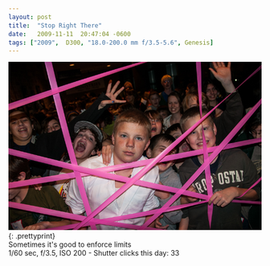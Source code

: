 ```yaml
---
layout: post
title:  "Stop Right There"
date:   2009-11-11  20:47:04 -0600
tags: ["2009",  D300, "18.0-200.0 mm f/3.5-5.6", Genesis]
---
```

![:title](/images/2009/2009_1111_DSC3376.jpg)
{: .prettyprint}  
Sometimes it's good to enforce limits  
1/60 sec, f/3.5, ISO 200 - Shutter clicks this day: 33